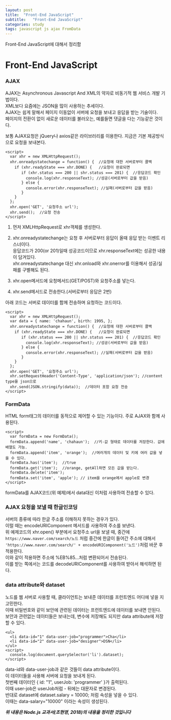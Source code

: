 ```yaml
---
layout: post
title:  "Front-End JavaScript"
subtitle:   "Front-End JavaScript"
categories: study
tags: javascript js ajax FromData
---
```


Front-End JavaScript에 대해서 정리함

# Front-End JavaScript

### AJAX

AJAX는 Asynchronous Javascript And XML의 약자로 비동기적 웹 서비스 개발 기법이다.  
XML보다 요즘에는 JSON을 많이 사용하는 추세이다.  
AJAX는 쉽게 말해서 페이지 이동없이 서버에 요청을 보내고 응답을 받는 기술이다.  
페이지의 전환이 없이 새로운 데이터를 불러오는, 예를들면 댓글을 다는 기능같은 것이다.  

보통 AJAX요청은 jQuery나 axios같은 라이브러리를 이용한다. 지금은 기본 제공방식으로 요청을 보내본다.  
~~~
<script>
  var xhr = new XMLHttpRequest();
  xhr.onreadystatechange = function() {  //요청에 대한 서버로부터 콜백
    if (xhr.readyState === xhr.DONE) {   //요청이 완료되면
       if (xhr.status === 200 || shr.status === 201) {  //응답코드 확인
         console.log(xhr.responseText); //성공(서버로부터 값을 받음)
       } else {
         console.error(xhr.responseText); //실패(서버로부터 값을 받음)
       }
    }
  };
  xhr.open('GET', '요청주소 url');
  xhr.send();  //요청 전송
</script>
~~~
1. 먼저 XMLHttpRequest로 xhr객체를 생성한다.  
2. xhr.onreadystatechange는 요청 후 서버로부터 응답이 올때 응답 받는 이벤트 리스너이다.  
응답코드가 200(or 201)일때 성공코드이므로 xhr.responseText에는 성공한 내용이 담겨있다.  
xhr.onreadystatechange 대신 xhr.onload와 xhr.onerror를 이용해서 성공/실패를 구별해도 된다.  

3. xhr.open메서드에 요청메서드(GET/POST)와 요청주소를 넣는다.  
4. xhr.send메서드로 전송한다.(서버로부터 응답은 2번)  

아래 코드는 서버로 데이터를 함께 전송하며 요청하는 코드이다.  
~~~
<script>
  var xhr = new XMLHttpRequest();
  var data = { name: 'chahaun', birth: 1995, };
  xhr.onreadystatechange = function() {  //요청에 대한 서버로부터 콜백
    if (xhr.readyState === xhr.DONE) {   //요청이 완료되면
       if (xhr.status === 200 || shr.status === 201) {  //응답코드 확인
         console.log(xhr.responseText); //성공(서버로부터 값을 받음)
       } else {
         console.error(xhr.responseText); //실패(서버로부터 값을 받음)
       }
    }
  };
  xhr.open('GET', '요청주소 url');
  xhr.setRequestHeader('Content-Type', 'application/json'); //content type을 json으로
  xhr.send(JSON.stringify(data));  //데이터 포함 요청 전송
</script>
~~~

### FormData 
HTML form태그의 데이터를 동적으로 제어할 수 있는 기능이다. 주로 AJAX와 함께 사용된다.  
~~~
<script>
  var formData = new FormData();
  formData.append('name', 'chahaun');  //키-값 형태로 데이터를 저장한다. 값에 배열도 가능.
  formData.append('item', 'orange');  //여러개의 데이터 및 키에 여러 값을 넣을 수 있다.
  formData.has('item');  //true
  formData.get('item');  //orange, getAll하면 모든 값을 받는다.
  formData.delete('item');
  formData.set('item', 'apple'); // item을 orange에서 apple로 변경
</script>
~~~
formData를 AJAX코드(위 예제)에서 data대신 이처럼 사용하여 전송할 수 있다.

### AJAX 요청을 보낼 때 한글인코딩
서버의 종류에 따라 한글 주소를 이해하지 못하는 경우가 있다.  
이럴 때는 encodeURIComponent 메서드를 사용하여 주소를 보낸다.  
위 예제코드의 xhr.open() 부분에서 요청주소 url을 보낼 때, 중간에  
`https://www.naver.com/search/노드` 처럼 중간에 한글이 들어간 주소에 대해서  
`'https://www.naver.com/search/' + encodeURIComponent('노드')`처럼 바꾼 후 적용한다.  
이와 같이 적용하면 주소에 %EB%85...처럼 변환되어서 전송된다.  
이를 받는 쪽에서는 코드를 decodeURIComponent를 사용하여 받아서 해석하면 된다.  

### data attribute와 dataset
노드를 웹 서버로 사용할 때, 클라이언트는 보내준 데이터를 프런트엔드 어디에 넣을 지 고민한다.  
이때 비밀번호와 같이 보안에 관련된 데이터는 프런트엔드에 데이터를 보내면 안된다.  
보안과 관련없는 데이터들은 보내는데, 변수에 저장해도 되지만 data attribute에 저장할 수 있다.  
~~~
<ul>
  <li data-id="1" data-user-job="programmer">Cha</li>
  <li data-id="2" data-user-job="designer">DSN</li>
</ul>
<script>
  console.log(document.querySelector('li').dataset);
</script>
~~~
data-id와 data-user-job과 같은 것들이 data attribute이다.  
이 데이터들을 사용해 서버에 요청을 보내게 된다.  
첫번째 데이터인 { id: "1", userJob: 'programmer' }가 출력된다.  
이때 user-job은 userJob처럼 - 뒤에는 대문자로 변경된다.  
반대로 dataset에 dataset.salary = 10000; 처럼 속성을 넣을 수 있다.  
이때는 data-salary="10000" 이라는 속성이 생성된다.

***위 내용은 Node.js 교과서(조현영, 2018)의 내용을 정리한 것입니다***

